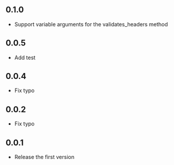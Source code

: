 ## 0.1.0
- Support variable arguments for the validates_headers method

## 0.0.5
- Add test

## 0.0.4
- Fix typo

## 0.0.2
- Fix typo

## 0.0.1
- Release the first version

